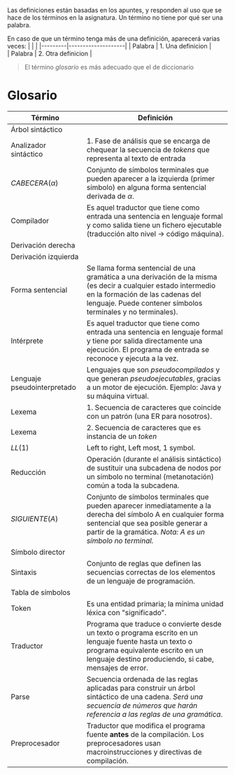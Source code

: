 Las definiciones están basadas en los apuntes, y responden al uso que se hace de los términos en la asignatura. Un término no tiene por qué ser una palabra.

En caso de que un término tenga más de una definición, aparecerá varias veces:
|         |                    |
|---------|--------------------|
| Palabra | 1. Una definicion  |  
| Palabra | 2. Otra definicion |

> El término _glosario_ es más adecuado que el de diccionario
  
# Glosario
| Término              | Definición  |
|----------------------|-------------|
| Árbol sintáctico     | <!--TODO--> |
| Analizador sintáctico| 1. Fase de análisis que se encarga de chequear la secuencia de _tokens_ que representa al texto de entrada |
| $CABECERA(\alpha)$   | Conjunto de símbolos terminales que pueden aparecer a la izquierda (primer símbolo) en alguna forma sentencial derivada de $\alpha$. |
| Compilador		   | Es aquel traductor que tiene como entrada una sentencia en lenguaje formal y como salida tiene un fichero ejecutable (traducción alto nivel -> código máquina). |
| Derivación derecha   | <!--TODO--> |
| Derivación izquierda | <!--TODO--> |
| Forma sentencial     | Se llama forma sentencial de una gramática a una derivación de la misma (es decir a cualquier estado intermedio en la formación de las cadenas del lenguaje. Puede contener símbolos terminales y no terminales). |
| Intérprete           | Es aquel traductor que tiene como entrada una sentencia en lenguaje formal y tiene por salida directamente una ejecución. El programa de entrada se reconoce y ejecuta a la vez. |
| Lenguaje pseudointerpretado | Lenguajes que son _pseudocompilados_ y que generan _pseudoejecutables_, gracias a un motor de ejecución. Ejemplo: Java y su máquina virtual. |
| Lexema               | 1. Secuencia de caracteres que coincide con un patrón (una ER para nosotros). |
| Lexema               | 2. Secuencia de caracteres que es instancia de un _token_ |
| $LL(1)$              | Left to right, Left most, 1 symbol. |
| Reducción            | Operación (durante el análisis sintáctico) de sustituir una subcadena de nodos por un símbolo no terminal (metanotación) común a toda la subcadena. | 
| $SIGUIENTE(A)$       | Conjunto de símbolos terminales que pueden aparecer inmediatamente a la derecha del símbolo A en cualquier forma sentencial que sea posible generar a partir de la gramática. _Nota: A es un símbolo no terminal._ |
| Símbolo director     | <!--TODO--> |
| Sintaxis             | Conjunto de reglas que definen las secuencias correctas de los elementos de un lenguaje de programación. |
| Tabla de símbolos    | <!--TODO--> |
| Token                | Es una entidad primaria; la mínima unidad léxica con "significado". |
| Traductor 		   | Programa que traduce o convierte desde un texto o programa escrito en un lenguaje fuente hasta un texto o programa equivalente escrito en un lenguaje destino produciendo, si cabe, mensajes de error. |
| Parse                | Secuencia ordenada de las reglas aplicadas para construir un árbol sintáctico de una cadena. _Será una secuencia de números que harán referencia a las reglas de una gramática_. |
| Preprocesador 	   | Traductor que modifica el programa fuente **antes** de la compilación. Los preprocesadores usan macroinstrucciones y directivas de compilación. |






